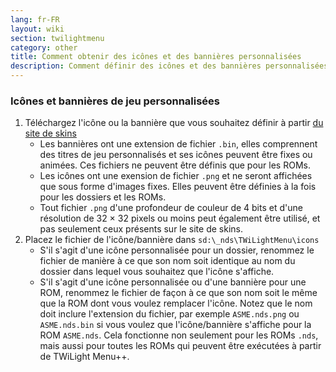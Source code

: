 ```yaml
---
lang: fr-FR
layout: wiki
section: twilightmenu
category: other
title: Comment obtenir des icônes et des bannières personnalisées
description: Comment définir des icônes et des bannières personnalisées pour les dossiers et les jeux dans TWiLight Menu++
---
```


### Icônes et bannières de jeu personnalisées
1. Téléchargez l'icône ou la bannière que vous souhaitez définir à partir [du site de skins](https://skins.ds-homebrew.com/icon/)
   - Les bannières ont une extension de fichier `.bin`, elles comprennent des titres de jeu personnalisés et ses icônes peuvent être fixes ou animées. Ces fichiers ne peuvent être définis que pour les ROMs.
   - Les icônes ont une exension de fichier `.png` et ne seront affichées que sous forme d'images fixes. Elles peuvent être définies à la fois pour les dossiers et les ROMs.
   - Tout fichier `.png` d'une profondeur de couleur de 4 bits et d'une résolution de 32 × 32 pixels ou moins peut également être utilisé, et pas seulement ceux présents sur le site de skins.
1. Placez le fichier de l'icône/bannière dans `sd:\_nds\TWiLightMenu\icons`
   - S'il s'agit d'une icône personnalisée pour un dossier, renommez le fichier de manière à ce que son nom soit identique au nom du dossier dans lequel vous souhaitez que l'icône s'affiche.
   - S'il s'agit d'une icône personnalisée ou d'une bannière pour une ROM, renommez le fichier de façon à ce que son nom soit le même que la ROM dont vous voulez remplacer l'icône. Notez que le nom doit inclure l'extension du fichier, par exemple `ASME.nds.png` ou `ASME.nds.bin` si vous voulez que l'icône/bannière s'affiche pour la ROM `ASME.nds`. Cela fonctionne non seulement pour les ROMs `.nds`, mais aussi pour toutes les ROMs qui peuvent être exécutées à partir de TWiLight Menu++.
